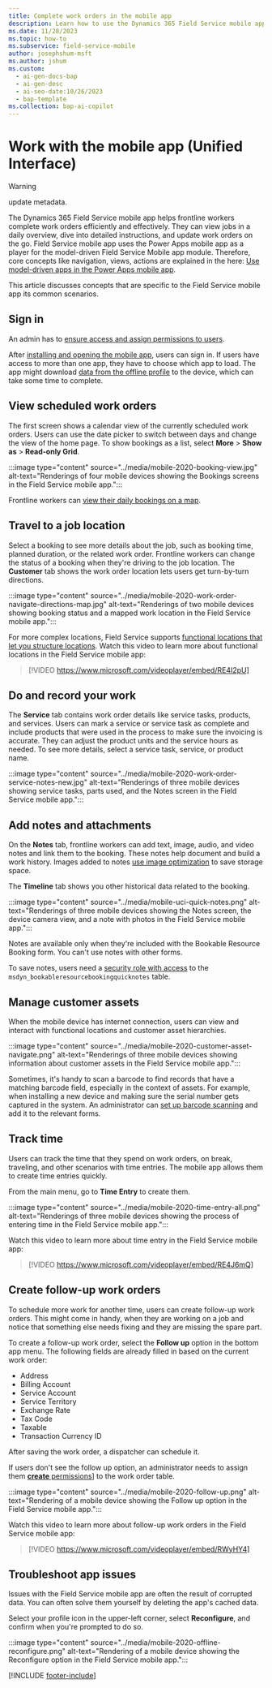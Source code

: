 ```yaml
---
title: Complete work orders in the mobile app
description: Learn how to use the Dynamics 365 Field Service mobile app to plan your work day, track your work orders, and view customer details.
ms.date: 11/28/2023
ms.topic: how-to
ms.subservice: field-service-mobile
author: josephshum-msft
ms.author: jshum
ms.custom:
  - ai-gen-docs-bap
  - ai-gen-desc
  - ai-seo-date:10/26/2023
  - bap-template
ms.collection: bap-ai-copilot 
---
```


# Work with the mobile app (Unified Interface)

> [!WARNING]
> update metadata.

The Dynamics 365 Field Service mobile app helps frontline workers complete work orders efficiently and effectively. They can view jobs in a daily overview, dive into detailed instructions, and update work orders on the go. Field Service mobile app uses the Power Apps mobile app as a player for the model-driven Field Service Mobile app module. Therefore, core concepts like navigation, views, actions are explained in the here: [Use model-driven apps in the Power Apps mobile app](/power-apps/mobile/use-custom-model-driven-app-on-mobile).

This article discusses concepts that are specific to the Field Service mobile app its common scenarios.

## Sign in

An admin has to [ensure access and assign permissions to users](../users-licenses-permissions.md).

After [installing and opening the mobile app](download-mobile-app.md), users can sign in. If users have access to more than one app, they have to choose which app to load. The app might download [data from the offline profile](offline-data-sync.md) to the device, which can take some time to complete.

## View scheduled work orders

The first screen shows a calendar view of the currently scheduled work orders. Users can use the date picker to switch between days and change the view of the home page. To show bookings as a list, select **More** > **Show as** > **Read-only Grid**.

:::image type="content" source="../media/mobile-2020-booking-view.jpg" alt-text="Renderings of four mobile devices showing the Bookings screens in the Field Service mobile app.":::

Frontline workers can [view their daily bookings on a map](booking-maps.md).

## Travel to a job location

Select a booking to see more details about the job, such as booking time, planned duration, or the related work order. Frontline workers can change the status of a booking when they're driving to the job location. The **Customer** tab shows the work order location lets users get turn-by-turn directions.

:::image type="content" source="../media/mobile-2020-work-order-navigate-directions-map.jpg" alt-text="Renderings of two mobile devices showing booking status and a mapped work location in the Field Service mobile app.":::

For more complex locations, Field Service supports [functional locations that let you structure locations](../functional-locations.md). Watch this video to learn more about functional locations in the Field Service mobile app:

> [!VIDEO https://www.microsoft.com/videoplayer/embed/RE4I2pU]

## Do and record your work

The **Service** tab contains work order details like service tasks, products, and services. Users can mark a service or service task as complete and include products that were used in the process to make sure the invoicing is accurate. They can adjust the product units and the service hours as needed. To see more details, select a service task, service, or product name.

:::image type="content" source="../media/mobile-2020-work-order-service-notes-new.jpg" alt-text="Renderings of three mobile devices showing service tasks, parts used, and the Notes screen in the Field Service mobile app.":::

## Add notes and attachments

On the **Notes** tab, frontline workers can add text, image, audio, and video notes and link them to the booking. These notes help document and build a work history. Images added to notes [use image optimization](/power-apps/mobile/optimize-images-upload) to save storage space.

The **Timeline** tab shows you other historical data related to the booking.

:::image type="content" source="../media/mobile-uci-quick-notes.png" alt-text="Renderings of three mobile devices showing the Notes screen, the device camera view, and a note with photos in the Field Service mobile app.":::

<!-- TODO: is the next sentence still accurate? -->

Notes are available only when they're included with the Bookable Resource Booking form. You can't use notes with other forms.

To save notes, users need a [security role with access](../users-licenses-permissions.md) to the `msdyn_bookableresourcebookingquicknotes` table.

## Manage customer assets

When the mobile device has internet connection, users can view and interact with functional locations and customer asset hierarchies.

:::image type="content" source="../media/mobile-2020-customer-asset-navigate.png" alt-text="Renderings of three mobile devices showing information about customer assets in the Field Service mobile app.":::

Sometimes, it's handy to scan a barcode to find records that have a matching barcode field, especially in the context of assets. For example, when installing a new device and making sure the serial number gets captured in the system. An administrator can [set up barcode scanning](scan-barcode.md) and add it to the relevant forms.

## Track time

Users can track the time that they spend on work orders, on break, traveling, and other scenarios with time entries. The mobile app allows them to create time entries quickly.

From the main menu, go to **Time Entry** to create them.

:::image type="content" source="../media/mobile-2020-time-entry-all.png" alt-text="Renderings of three mobile devices showing the process of entering time in the Field Service mobile app.":::

Watch this video to learn more about time entry in the Field Service mobile app:

> [!VIDEO https://www.microsoft.com/videoplayer/embed/RE4J6mQ]

## Create follow-up work orders

To schedule more work for another time, users can create follow-up work orders. This might come in handy, when they are working on a job and notice that something else needs fixing and they are missing the spare part.

To create a follow-up work order, select the **Follow up** option in the bottom app menu. The following fields are already filled in based on the current work order:

- Address
- Billing Account
- Service Account
- Service Territory
- Exchange Rate
- Tax Code
- Taxable
- Transaction Currency ID

After saving the work order, a dispatcher can schedule it.

If users don't see the follow up option, an administrator needs to assign them [**create** permissions](../users-licenses-permissions.md)] to the work order table.

:::image type="content" source="../media/mobile-2020-follow-up.png" alt-text="Rendering of a mobile device showing the Follow up option in the Field Service mobile app.":::

Watch this video to learn more about follow-up work orders in the Field Service mobile app:

> [!VIDEO https://www.microsoft.com/videoplayer/embed/RWyHY4]

## Troubleshoot app issues

Issues with the Field Service mobile app are often the result of corrupted data. You can often solve them yourself by deleting the app's cached data.

Select your profile icon in the upper-left corner, select **Reconfigure**, and confirm when you're prompted to do so.

:::image type="content" source="../media/mobile-2020-offline-reconfigure.png" alt-text="Rendering of a mobile device showing the Reconfigure option in the Field Service mobile app.":::

[!INCLUDE [footer-include](../../includes/footer-banner.md)]
